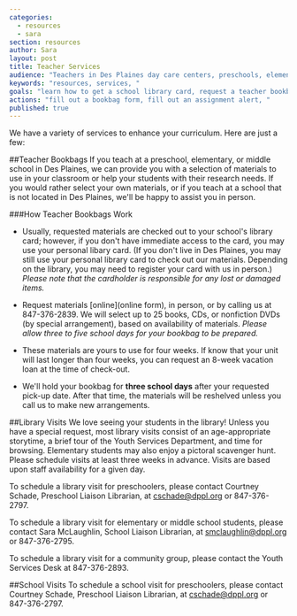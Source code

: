 ```yaml
---
categories: 
  - resources
  - sara
section: resources
author: Sara
layout: post
title: Teacher Services
audience: "Teachers in Des Plaines day care centers, preschools, elementary, or junior highs."
keywords: "resources, services, "
goals: "learn how to get a school library card, request a teacher bookbag, give us an assignment alert, available services (scheduling library tours, school visits), possible learn about classroom sets?"
actions: "fill out a bookbag form, fill out an assignment alert, "
published: true
---
```


We have a variety of services to enhance your curriculum. Here are just a few:

##Teacher Bookbags
If you teach at a preschool, elementary, or middle school in Des Plaines, we can provide you with a selection of materials to use in your classroom or help your students with their research needs. If you would rather select your own materials, or if you teach at a school that is not located in Des Plaines, we'll be happy to assist you in person. 

###How Teacher Bookbags Work
- Usually, requested materials are checked out to your school's library card; however, if you don't have immediate access to the card, you may use your personal libary card. (If you don't live in Des Plaines, you may still use your personal library card to check out our materials. Depending on the library, you may need to register your card with us in person.) _Please note that the cardholder is responsible for any lost or damaged items._ 

- Request materials [online](online form), in person, or by calling us at 847-376-2839. We will select up to 25 books, CDs, or nonfiction DVDs (by special arrangement), based on availability of materials. _Please allow three to five school days for your bookbag to be prepared._

- These materials are yours to use for four weeks. If know that your unit will last longer than four weeks, you can request an 8-week vacation loan at the time of check-out.

- We'll hold your bookbag for __three school days__ after your requested pick-up date. After that time, the materials will be reshelved unless you call us to make new arrangements.


##Library Visits
We love seeing your students in the library! Unless you have a special request, most library visits consist of an age-appropriate storytime, a brief tour of the Youth Services Department, and time for browsing. Elementary students may also enjoy a pictoral scavenger hunt. Please schedule visits at least three weeks in advance. Visits are based upon staff availability for a given day.

To schedule a library visit for preschoolers, please contact Courtney Schade, Preschool Liaison Librarian, at cschade@dppl.org or 847-376-2797.

To schedule a library visit for elementary or middle school students, please contact Sara McLaughlin, School Liaison Librarian, at smclaughlin@dppl.org or 847-376-2795.

To schedule a library visit for a community group, please contact the Youth Services Desk at 847-376-2893.

##School Visits
To schedule a school visit for preschoolers, please contact Courtney Schade, Preschool Liaison Librarian, at cschade@dppl.org or 847-376-2797.

























